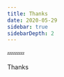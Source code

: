 ```yaml
---
title: Thanks
date: 2020-05-29
sidebar: true
sidebarDepth: 2
---
```


<badge text="Thanks"/>
<badge text="Thanks" type="error"/>
<badge text="Thanks" type="warning"/>

:zzz::zzz::zzz:

Thanks